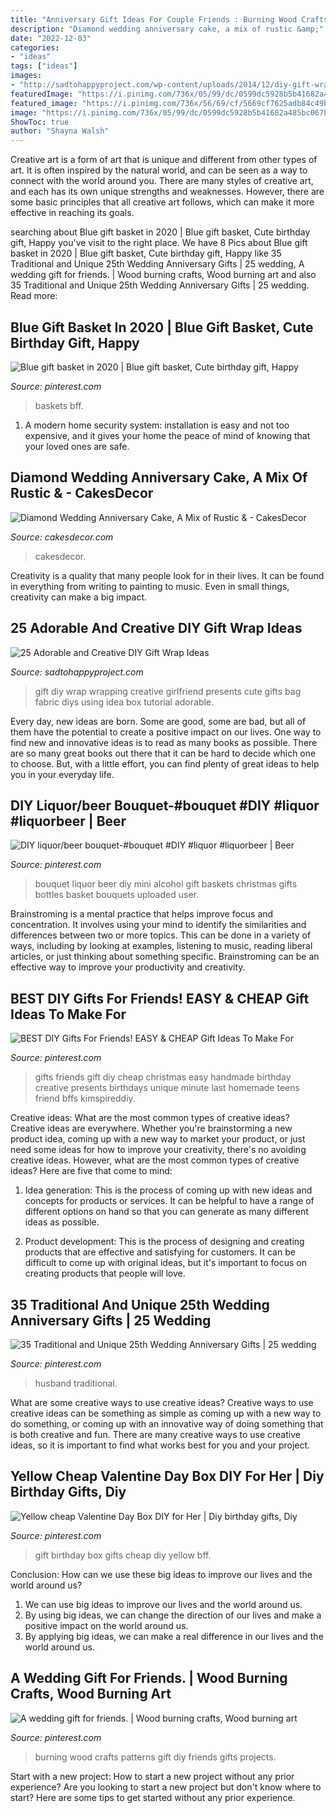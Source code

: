 ```yaml
---
title: "Anniversary Gift Ideas For Couple Friends : Burning Wood Crafts Patterns Gift Diy Friends Gifts Projects"
description: "Diamond wedding anniversary cake, a mix of rustic &amp;"
date: "2022-12-03"
categories:
- "ideas"
tags: ["ideas"]
images:
- "http://sadtohappyproject.com/wp-content/uploads/2014/12/diy-gift-wrapping-ideas-for-girlfriend-her.jpg"
featuredImage: "https://i.pinimg.com/736x/05/99/dc/0599dc5928b5b41682a485bc067be1da.jpg"
featured_image: "https://i.pinimg.com/736x/56/69/cf/5669cf7625adb84c49bb2171a0d6430e.jpg"
image: "https://i.pinimg.com/736x/05/99/dc/0599dc5928b5b41682a485bc067be1da.jpg"
ShowToc: true
author: "Shayna Walsh"
---
```



Creative art is a form of art that is unique and different from other types of art. It is often inspired by the natural world, and can be seen as a way to connect with the world around you. There are many styles of creative art, and each has its own unique strengths and weaknesses. However, there are some basic principles that all creative art follows, which can make it more effective in reaching its goals.

	

		
searching about Blue gift basket in 2020 | Blue gift basket, Cute birthday gift, Happy you've visit to the right place. We have 8 Pics about Blue gift basket in 2020 | Blue gift basket, Cute birthday gift, Happy like 35 Traditional and Unique 25th Wedding Anniversary Gifts | 25 wedding, A wedding gift for friends. | Wood burning crafts, Wood burning art and also 35 Traditional and Unique 25th Wedding Anniversary Gifts | 25 wedding. Read more:
		
    
## Blue Gift Basket In 2020 | Blue Gift Basket, Cute Birthday Gift, Happy

<img loading=lazy src="https://i.pinimg.com/736x/b1/6e/1d/b16e1de272a3a1caa4f2f2330b469d94.jpg" onerror="this.onerror=null;this.src='https://tse4.mm.bing.net/th?id=OIP.ZWIrkWg4ypJhnQG5TPEGXQHaNK&amp;pid=15.1';" alt="Blue gift basket in 2020 | Blue gift basket, Cute birthday gift, Happy">

_Source: pinterest.com_

>baskets bff. 

	

1. A modern home security system: installation is easy and not too expensive, and it gives your home the peace of mind of knowing that your loved ones are safe. 

    
## Diamond Wedding Anniversary Cake, A Mix Of Rustic &amp; - CakesDecor

<img loading=lazy src="https://pic.cakesdecor.com/m/bhhxhy1zlzrm43fid9kj.jpg" onerror="this.onerror=null;this.src='https://tse3.mm.bing.net/th?id=OIP.Q4RVLgeOWu8J6pyVezWH3AHaK3&amp;pid=15.1';" alt="Diamond Wedding Anniversary Cake, A Mix of Rustic &amp; - CakesDecor">

_Source: cakesdecor.com_

>cakesdecor. 

	

Creativity is a quality that many people look for in their lives. It can be found in everything from writing to painting to music. Even in small things, creativity can make a big impact.

    
## 25 Adorable And Creative DIY Gift Wrap Ideas

<img loading=lazy src="http://sadtohappyproject.com/wp-content/uploads/2014/12/diy-gift-wrapping-ideas-for-girlfriend-her.jpg" onerror="this.onerror=null;this.src='https://tse3.mm.bing.net/th?id=OIP.EY98fSzMO1LIQhtAZcbc2QAAAA&amp;pid=15.1';" alt="25 Adorable and Creative DIY Gift Wrap Ideas">

_Source: sadtohappyproject.com_

>gift diy wrap wrapping creative girlfriend presents cute gifts bag fabric diys using idea box tutorial adorable. 

	

Every day, new ideas are born. Some are good, some are bad, but all of them have the potential to create a positive impact on our lives. One way to find new and innovative ideas is to read as many books as possible. There are so many great books out there that it can be hard to decide which one to choose. But, with a little effort, you can find plenty of great ideas to help you in your everyday life.

    
## DIY Liquor/beer Bouquet-#bouquet #DIY #liquor #liquorbeer | Beer

<img loading=lazy src="https://i.pinimg.com/736x/29/f6/3d/29f63d4e753431c84eb0778959d7e166.jpg" onerror="this.onerror=null;this.src='https://tse2.mm.bing.net/th?id=OIP.qk3xKyNX__zCx46-8X0tUwHaJ3&amp;pid=15.1';" alt="DIY liquor/beer bouquet-#bouquet #DIY #liquor #liquorbeer | Beer">

_Source: pinterest.com_

>bouquet liquor beer diy mini alcohol gift baskets christmas gifts bottles basket bouquets uploaded user. 

	

Brainstroming is a mental practice that helps improve focus and concentration. It involves using your mind to identify the similarities and differences between two or more topics. This can be done in a variety of ways, including by looking at examples, listening to music, reading liberal articles, or just thinking about something specific. Brainstroming can be an effective way to improve your productivity and creativity.

    
## BEST DIY Gifts For Friends! EASY &amp; CHEAP Gift Ideas To Make For

<img loading=lazy src="https://i.pinimg.com/736x/56/69/cf/5669cf7625adb84c49bb2171a0d6430e.jpg" onerror="this.onerror=null;this.src='https://tse1.mm.bing.net/th?id=OIP.dN0zZyrajs02oFTxlaBJdwHaLH&amp;pid=15.1';" alt="BEST DIY Gifts For Friends! EASY &amp; CHEAP Gift Ideas To Make For">

_Source: pinterest.com_

>gifts friends gift diy cheap christmas easy handmade birthday creative presents birthdays unique minute last homemade teens friend bffs kimspireddiy. 

	

Creative ideas: What are the most common types of creative ideas?
Creative ideas are everywhere. Whether you're brainstorming a new product idea, coming up with a new way to market your product, or just need some ideas for how to improve your creativity, there's no avoiding creative ideas. However, what are the most common types of creative ideas? Here are five that come to mind: 
1. Idea generation: This is the process of coming up with new ideas and concepts for products or services. It can be helpful to have a range of different options on hand so that you can generate as many different ideas as possible.

2. Product development: This is the process of designing and creating products that are effective and satisfying for customers. It can be difficult to come up with original ideas, but it's important to focus on creating products that people will love.


    
## 35 Traditional And Unique 25th Wedding Anniversary Gifts | 25 Wedding

<img loading=lazy src="https://i.pinimg.com/736x/2c/f0/11/2cf0113b4ece10a8adaedb7491fe4782.jpg" onerror="this.onerror=null;this.src='https://tse4.mm.bing.net/th?id=OIP.1Fe3hAsJ4Y3gD6KDaOgxiwHaJ3&amp;pid=15.1';" alt="35 Traditional and Unique 25th Wedding Anniversary Gifts | 25 wedding">

_Source: pinterest.com_

>husband traditional. 

	

What are some creative ways to use creative ideas?
Creative ways to use creative ideas can be something as simple as coming up with a new way to do something, or coming up with an innovative way of doing something that is both creative and fun. There are many creative ways to use creative ideas, so it is important to find what works best for you and your project.

    
## Yellow Cheap Valentine Day Box DIY For Her | Diy Birthday Gifts, Diy

<img loading=lazy src="https://i.pinimg.com/736x/05/99/dc/0599dc5928b5b41682a485bc067be1da.jpg" onerror="this.onerror=null;this.src='https://tse4.mm.bing.net/th?id=OIP.189r-CtoA5Lp4XIny9nUSgHaJ4&amp;pid=15.1';" alt="Yellow cheap Valentine Day Box DIY for Her | Diy birthday gifts, Diy">

_Source: pinterest.com_

>gift birthday box gifts cheap diy yellow bff. 

	

Conclusion: How can we use these big ideas to improve our lives and the world around us?
1. We can use big ideas to improve our lives and the world around us. 
2. By using big ideas, we can change the direction of our lives and make a positive impact on the world around us. 
3. By applying big ideas, we can make a real difference in our lives and the world around us.

    
## A Wedding Gift For Friends. | Wood Burning Crafts, Wood Burning Art

<img loading=lazy src="https://i.pinimg.com/736x/65/ed/47/65ed4778c270dcf86f05b7dd83a8a007--gifts-for-friends-wedding-gifts.jpg" onerror="this.onerror=null;this.src='https://tse1.mm.bing.net/th?id=OIP.4e2GK6uPvpYHe6uUdk0i7wHaJ3&amp;pid=15.1';" alt="A wedding gift for friends. | Wood burning crafts, Wood burning art">

_Source: pinterest.com_

>burning wood crafts patterns gift diy friends gifts projects. 

	

Start with a new project: How to start a new project without any prior experience?
Are you looking to start a new project but don't know where to start? Here are some tips to get started without any prior experience.

